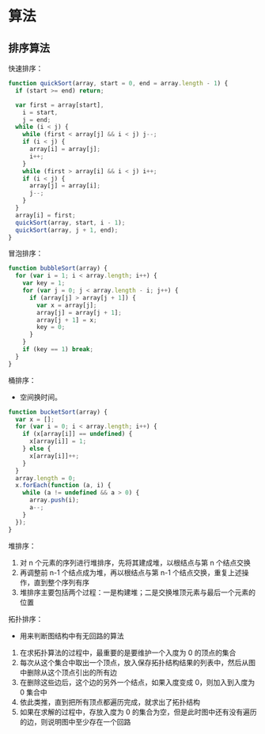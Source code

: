 # 算法

## 排序算法

快速排序：

```js
function quickSort(array, start = 0, end = array.length - 1) {
  if (start >= end) return;

  var first = array[start],
    i = start,
    j = end;
  while (i < j) {
    while (first < array[j] && i < j) j--;
    if (i < j) {
      array[i] = array[j];
      i++;
    }
    while (first > array[i] && i < j) i++;
    if (i < j) {
      array[j] = array[i];
      j--;
    }
  }
  array[i] = first;
  quickSort(array, start, i - 1);
  quickSort(array, j + 1, end);
}
```

冒泡排序：

```js
function bubbleSort(array) {
  for (var i = 1; i < array.length; i++) {
    var key = 1;
    for (var j = 0; j < array.length - i; j++) {
      if (array[j] > array[j + 1]) {
        var x = array[j];
        array[j] = array[j + 1];
        array[j + 1] = x;
        key = 0;
      }
    }
    if (key == 1) break;
  }
}
```

桶排序：

- 空间换时间。

```js
function bucketSort(array) {
  var x = [];
  for (var i = 0; i < array.length; i++) {
    if (x[array[i]] == undefined) {
      x[array[i]] = 1;
    } else {
      x[array[i]]++;
    }
  }
  array.length = 0;
  x.forEach(function (a, i) {
    while (a != undefined && a > 0) {
      array.push(i);
      a--;
    }
  });
}
```

堆排序：

1. 对 n 个元素的序列进行堆排序，先将其建成堆，以根结点与第 n 个结点交换
2. 再调整前 n-1 个结点成为堆，再以根结点与第 n-1 个结点交换，重复上述操作，直到整个序列有序
3. 堆排序主要包括两个过程：一是构建堆；二是交换堆顶元素与最后一个元素的位置

拓扑排序：

- 用来判断图结构中有无回路的算法

1. 在求拓扑算法的过程中，最重要的是要维护一个入度为 0 的顶点的集合
2. 每次从这个集合中取出一个顶点，放入保存拓扑结构结果的列表中，然后从图中删除从这个顶点引出的所有边
3. 在删除这些边后，这个边的另外一个结点，如果入度变成 0，则加入到入度为 0 集合中
4. 依此类推，直到把所有顶点都遍历完成，就求出了拓扑结构
5. 如果在求解的过程中，存放入度为 0 的集合为空，但是此时图中还有没有遍历的边，则说明图中至少存在一个回路
